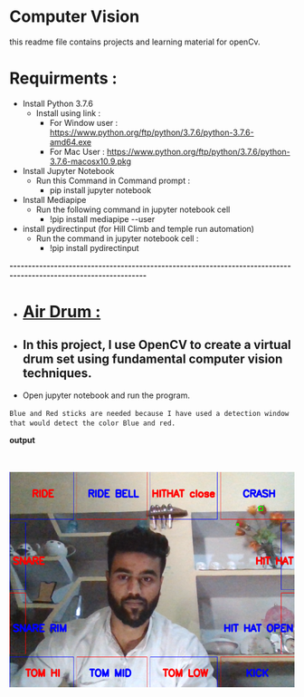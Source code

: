 # **Computer Vision**
this readme file contains projects and learning material for openCv.

# Requirments :
* Install Python 3.7.6
    * Install using link :
        * For Window user : https://www.python.org/ftp/python/3.7.6/python-3.7.6-amd64.exe
        * For Mac User  : https://www.python.org/ftp/python/3.7.6/python-3.7.6-macosx10.9.pkg
* Install Jupyter Notebook
    * Run this Command in Command prompt :
        * pip install jupyter notebook
* Install Mediapipe
    * Run the following command in jupyter notebook cell
         * !pip install mediapipe --user
* install pydirectinput (for Hill Climb and temple run automation)
    * Run the command in jupyter notebook cell :
         * !pip install pydirectinput


         

**-----------------------------------------------------------------------------------------------------------------**
    
* # [Air Drum : ](https://github.com/Aswanurrehman/Computer_Vision_Projects/tree/main/AirDrum) 
*    ## In this project, I use OpenCV to create a virtual drum set using fundamental computer vision techniques.

* Open jupyter notebook and run the program.

`Blue and Red sticks are needed because I have used a detection window that would detect the color Blue and red.`

**output**

<br><br>
<img src="image/airdrum.png">
<br><br>